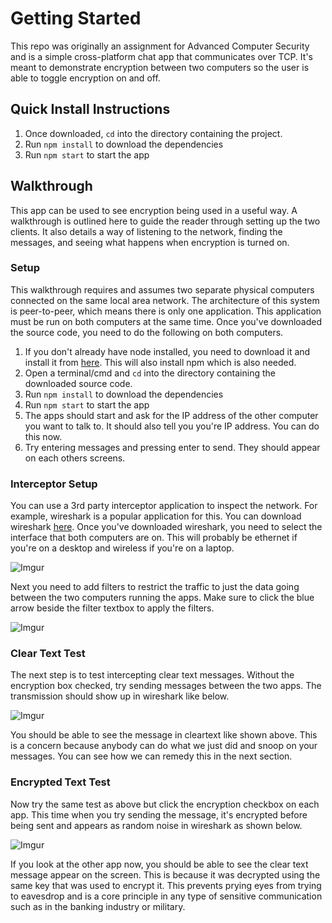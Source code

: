 # Getting Started
This repo was originally an assignment for Advanced Computer Security and is a simple cross-platform chat app that communicates over TCP. It's meant to demonstrate encryption between two computers so the user is able to toggle encryption on and off.

## Quick Install Instructions

1. Once downloaded, `cd` into the directory containing the project.
2. Run `npm install` to download the dependencies
3. Run `npm start` to start the app

## Walkthrough

This app can be used to see encryption being used in a useful way. A walkthrough is outlined here to guide the reader through setting up the two clients. It also details a way of listening to the network, finding the messages, and seeing what happens when encryption is turned on.

### Setup
This walkthrough requires and assumes two separate physical computers connected on the same local area network. The architecture of this system is peer-to-peer, which means there is only one application. This application must be run on both computers at the same time. Once you've downloaded the source code, you need to do the following on both computers.

1. If you don't already have node installed, you need to download it and install it from [here](https://nodejs.org/en/). This will also install npm which is also needed.
2. Open a terminal/cmd and `cd` into the directory containing the downloaded source code.
3. Run `npm install` to download the dependencies
4. Run `npm start` to start the app
5. The apps should start and ask for the IP address of the other computer you want to talk to. It should also tell you you're IP address. You can do this now.
6. Try entering messages and pressing enter to send. They should appear on each others screens.


### Interceptor Setup
You can use a 3rd party interceptor application to inspect the network. For example, wireshark is a popular application for this. You can download wireshark [here](https://www.wireshark.org/). Once you've downloaded wireshark, you need to select the interface that both computers are on. This will probably be ethernet if you're on a desktop and wireless if you're on a laptop.

![Imgur](http://i.imgur.com/7zx0OKT.png)

Next you need to add filters to restrict the traffic to just the data going between the two computers running the apps. Make sure to click the blue arrow beside the filter textbox to apply the filters.

![Imgur](http://i.imgur.com/JbdhabD.png)

### Clear Text Test

The next step is to test intercepting clear text messages. Without the encryption box checked, try sending messages between the two apps. The transmission should show up in wireshark like below.

![Imgur](http://i.imgur.com/FCOp2zi.png)

You should be able to see the message in cleartext like shown above. This is a concern because anybody can do what we just did and snoop on your messages. You can see how we can remedy this in the next section.

### Encrypted Text Test
Now try the same test as above but click the encryption checkbox on each app. This time when you try sending the message, it's encrypted before being sent and appears as random noise in wireshark as shown below.

![Imgur](http://i.imgur.com/B2KdMyb.png)

If you look at the other app now, you should be able to see the clear text message appear on the screen. This is because it was decrypted using the same key that was used to encrypt it. This prevents prying eyes from trying to eavesdrop and is a core principle in any type of sensitive communication such as in the banking industry or military.
